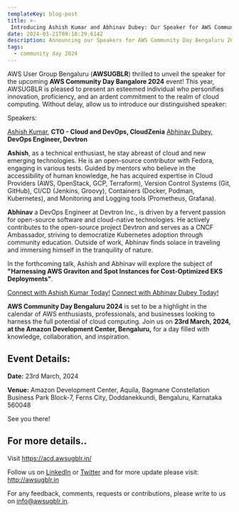 ```yaml
---
templateKey: blog-post
title: >-
 Introducing Ashish Kumar and Abhinav Dubey: Our Speaker for AWS Community Day Bangalore 2024!
date: 2024-03-21T09:18:29.614Z
description: Announcing our Speakers for AWS Community Day Bengaluru 2024.
tags:
  - community day 2024
---
```


AWS User Group Bengaluru (**AWSUGBLR**) thrilled to unveil the speaker for the upcoming **AWS Community Day Bangalore 2024** event! This year, AWSUGBLR is pleased to present an esteemed individual who personifies innovation, proficiency, and an ardent commitment to the realm of cloud computing. Without delay, allow us to introduce our distinguished speaker:

Speakers: 

[Ashish Kumar](https://www.linkedin.com/in/ashishkumar99/), **CTO - Cloud and DevOps, CloudZenia**
[Abhinav Dubey](https://www.linkedin.com/in/abhinavd26/), **DevOps Engineer, Devtron**

**Ashish**, as a technical enthusiast, he stay abreast of cloud and new emerging technologies. He is an open-source contributor with Fedora, engaging in various tests. Guided by mentors who believe in the accessibility of human knowledge, he has acquired expertise in Cloud Providers (AWS, OpenStack, GCP, Terraform), Version Control Systems (Git, GitHub), CI/CD (Jenkins, Groovy), Containers (Docker, Podman, Kubernetes), and Monitoring and Logging tools (Prometheus, Grafana).

**Abhinav** a DevOps Engineer at Devtron Inc., is driven by a fervent passion for open-source software and cloud-native technologies. He actively contributes to the open-source project Devtron and serves as a CNCF Ambassador, striving to democratize Kubernetes adoption through community education. Outside of work, Abhinav finds solace in traveling and immersing himself in the tranquility of nature. 

In the forthcoming talk, Ashish and Abhinav will explore the subject of **"Harnessing AWS Graviton and Spot Instances for Cost-Optimized EKS Deployments"**.

[Connect with Ashish Kumar Today!](https://www.linkedin.com/in/ashishkumar99/)
[Connect with Abhinav Dubey Today!](https://www.linkedin.com/in/abhinavd26/)

**AWS Community Day Bengaluru 2024** is set to be a highlight in the calendar of AWS enthusiasts, professionals, and businesses looking to harness the full potential of cloud computing. Join us on **23rd March, 2024, at the Amazon Development Center, Bengaluru,** for a day filled with knowledge, collaboration, and inspiration.

## Event Details:

**Date:** 23rd March, 2024

**Venue:** Amazon Development Center, Aquila, Bagmane Constellation Business Park Block-7, Ferns City, Doddanekkundi, Bengaluru, Karnataka 560048

See you there!

## For more details..

Visit  <https://acd.awsugblr.in/>

Follow us on [LinkedIn](https://www.linkedin.com/in/awsugblr/) or [Twitter](https://twitter.com/awsugblr) and for more update please visit: <http://awsugblr.in>

For any feedback, comments, requests or contributions, please write to us on [info@awsugblr.in](<mailto: info@awsugblr.in>).